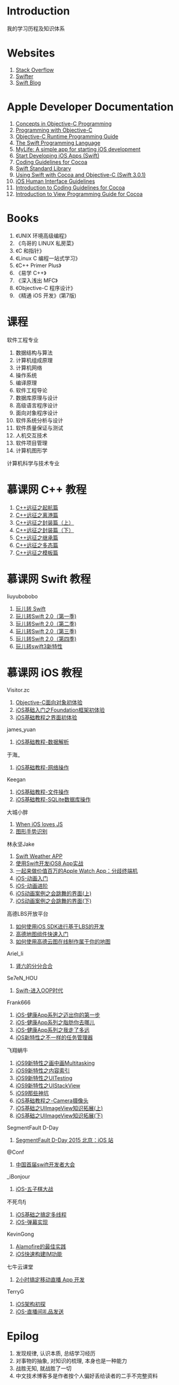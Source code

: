 # Introduction

我的学习历程及知识体系

# Websites

1. [Stack Overflow](http://stackoverflow.com/)
2. [Swifter](http://swifter.tips/)
3. [Swift Blog](https://developer.apple.com/swift/blog/)

# Apple Developer Documentation

1. [Concepts in Objective-C Programming][Concepts]
5. [Programming with Objective-C][OC]
3. [Objective-C Runtime Programming Guide][Runtime]
2. [The Swift Programming Language][Swift]
1. [MyLife: A simple app for starting iOS development][mylife]
3. [Start Developing iOS Apps (Swift)][iOS]
4. [Coding Guidelines for Cocoa][Cocoa]
6. [Swift Standard Library][lib]
7. [Using Swift with Cocoa and Objective-C (Swift 3.0.1)][soc]
1. [iOS Human Interface Guidelines](https://developer.apple.com/ios/human-interface-guidelines/overview/design-principles/)
1. [Introduction to Coding Guidelines for Cocoa](https://developer.apple.com/library/content/documentation/Cocoa/Conceptual/CodingGuidelines/CodingGuidelines.html)
2. [Introduction to View Programming Guide for Cocoa](https://developer.apple.com/library/content/documentation/Cocoa/Conceptual/CocoaViewsGuide/Introduction/Introduction.html)

# Books

1. 《UNIX 环境高级编程》
2. 《鸟哥的 LINUX 私房菜》
3. 《C 和指针》
4. 《Linux C 编程一站式学习》
5. 《C++ Primer Plus》
6. 《易学 C++》
7. 《深入浅出 MFC》
8. 《Objective-C 程序设计》
9. 《精通 iOS 开发》(第7版)

# 课程

软件工程专业

1. 数据结构与算法
2. 计算机组成原理
3. 计算机网络
4. 操作系统
5. 编译原理
6. 软件工程导论
7. 数据库原理与设计
8. 高级语言程序设计
9. 面向对象程序设计
1. 软件系统分析与设计
2. 软件质量保证与测试
3. 人机交互技术
4. 软件项目管理
5. 计算机图形学

计算机科学与技术专业

# 慕课网 C++ 教程

1. [C++远征之起航篇](http://www.imooc.com/learn/342)
2. [C++远征之离港篇](http://www.imooc.com/learn/381)
3. [C++远征之封装篇（上）](http://www.imooc.com/learn/382)
4. [C++远征之封装篇（下）](http://www.imooc.com/learn/405)
5. [C++远征之继承篇](http://www.imooc.com/learn/426)
6. [C++远征之多态篇](http://www.imooc.com/learn/474)
7. [C++远征之模板篇](http://www.imooc.com/learn/477)

# 慕课网 Swift 教程

liuyubobobo

1. [玩儿转 Swift](http://www.imooc.com/learn/127)
2. [玩儿转Swift 2.0（第一季)](http://www.imooc.com/learn/635)
3. [玩儿转Swift 2.0（第二季)](http://www.imooc.com/learn/642)
4. [玩儿转Swift 2.0（第三季)](http://www.imooc.com/learn/663)
5. [玩儿转Swift 2.0（第四季)](http://www.imooc.com/learn/677)
6. [玩儿转swift3新特性](http://www.imooc.com/learn/750)

# 慕课网 iOS 教程

Visitor.zc

1. [Objective-C面向对象初体验](http://www.imooc.com/learn/373)
2. [iOS基础入门之Foundation框架初体验](http://www.imooc.com/learn/420)
3. [iOS基础教程之界面初体验](http://www.imooc.com/learn/486)

james_yuan

1. [iOS基础教程-数据解析](http://www.imooc.com/learn/681)

于海_

1. [iOS基础教程-网络操作](http://www.imooc.com/learn/671)

Keegan

1. [iOS基础教程-文件操作](http://www.imooc.com/learn/655)
2. [iOS基础教程-SQLite数据库操作](http://www.imooc.com/learn/661)

大城小胖

1. [When iOS loves JS](http://www.imooc.com/learn/92)
2. [图形手势识别](http://www.imooc.com/learn/131)

林永坚Jake

1. [Swift Weather APP](http://www.imooc.com/learn/149)
2. [使用Swift开发iOS8 App实战](http://www.imooc.com/learn/173)
3. [一起来做价值百万的Apple Watch App：分歧终端机](http://www.imooc.com/learn/242)
4. [iOS-动画入门](http://www.imooc.com/learn/392)
5. [iOS-动画进阶](http://www.imooc.com/learn/395)
6. [iOS动画案例之会跳舞的界面(上)](http://www.imooc.com/learn/441)
7. [iOS动画案例之会跳舞的界面(下)](http://www.imooc.com/learn/442)

高德LBS开放平台

1. [如何使用iOS SDK进行基于LBS的开发](http://www.imooc.com/learn/274)
2. [高德地图组件快速入门](http://www.imooc.com/learn/340)
3. [如何使用高德云图在线制作属于你的地图](http://www.imooc.com/learn/353)

Ariel_li

1. [肾六的分分合合](http://www.imooc.com/learn/332)

Se7eN_HOU

1. [Swift-进入OOP时代](http://www.imooc.com/learn/432)

Frank666

1. [iOS-健康App系列之迈出你的第一步](http://www.imooc.com/learn/511)
2. [iOS-健康App系列之脂肪你去哪儿](http://www.imooc.com/learn/541)
3. [iOS-健康App系列之我走了多远](http://www.imooc.com/learn/548)
4. [iOS新特性之不一样的任务管理器](http://www.imooc.com/learn/561)

飞翔蜗牛

1. [iOS9新特性之画中画Multitasking](http://www.imooc.com/learn/544)
2. [iOS9新特性之内容索引](http://www.imooc.com/learn/559)
3. [iOS9新特性之UITesting](http://www.imooc.com/learn/560)
4. [iOS9新特性之UIStackView](http://www.imooc.com/learn/568)
5. [iOS9那些神坑](http://www.imooc.com/learn/609)
6. [iOS基础教程之-Camera摄像头](http://www.imooc.com/learn/658)
7. [iOS基础之UIImageView知识拓展(上)](http://www.imooc.com/learn/715)
8. [iOS基础之UIImageView知识拓展(下)](http://www.imooc.com/learn/724)

SegmentFault D-Day

1. [SegmentFault D-Day 2015 北京：iOS 站](http://www.imooc.com/learn/599)

@Conf

1. [中国首届swift开发者大会](http://www.imooc.com/learn/600)

\_iBonjour

1. [iOS-五子棋大战](http://www.imooc.com/learn/646)

不死鸟fj

1. [iOS基础之搞定多线程](http://www.imooc.com/learn/761)
2. [iOS-弹幕实现](http://www.imooc.com/learn/689)

KevinGong

1. [Alamofire的最佳实践](http://www.imooc.com/learn/674)
2. [iOS快速构建IM功能](http://www.imooc.com/learn/746)

七牛云课堂

1. [2小时搞定移动直播 App 开发](http://www.imooc.com/learn/707)

TerryG

1. [iOS架构初探](http://www.imooc.com/learn/774)
2. [iOS-直播间礼品发送](http://www.imooc.com/learn/711)

# Epilog

1. 发现规律, 认识本质, 总结学习经历
2. 对事物的抽象, 对知识的梳理, 本身也是一种能力
3. 战胜无知, 就战胜了一切
4. 中文技术博客多是作者按个人偏好丢给读者的二手不完整资料

[Concepts]:	https://developer.apple.com/library/content/documentation/General/Conceptual/CocoaEncyclopedia/Introduction/Introduction.html#//apple_ref/doc/uid/TP40010810
[OC]:		https://developer.apple.com/library/content/documentation/Cocoa/Conceptual/ProgrammingWithObjectiveC/Introduction/Introduction.html#//apple_ref/doc/uid/TP40011210
[Runtime]:	https://developer.apple.com/library/content/documentation/Cocoa/Conceptual/ObjCRuntimeGuide/Introduction/Introduction.html#//apple_ref/doc/uid/TP40008048
[Swift]:	https://developer.apple.com/library/content/documentation/Swift/Conceptual/Swift_Programming_Language/index.html#//apple_ref/doc/uid/TP40014097
[Cocoa]:	https://developer.apple.com/library/content/documentation/Cocoa/Conceptual/CodingGuidelines/CodingGuidelines.html#//apple_ref/doc/uid/10000146i
[iOS]:		https://developer.apple.com/library/content/referencelibrary/GettingStarted/DevelopiOSAppsSwift/index.html#//apple_ref/doc/uid/TP40015214
[mylife]:	https://developer.apple.com/library/prerelease/content/samplecode/MyLife/Introduction/Intro.html
[lib]:		https://developer.apple.com/reference/swift
[soc]:		https://developer.apple.com/library/content/documentation/Swift/Conceptual/BuildingCocoaApps/index.html#//apple_ref/doc/uid/TP40014216
